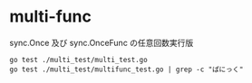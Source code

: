 # multi-func

sync.Once 及び sync.OnceFunc の任意回数実行版

```
go test ./multi_test/multi_test.go
go test ./multi_test/multifunc_test.go | grep -c "ぱにっく"
```
